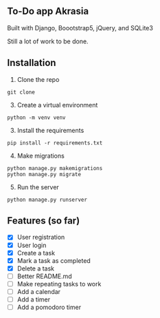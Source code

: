 ## To-Do app Akrasia
Built with Django, Boootstrap5, jQuery, and SQLite3

Still a lot of work to be done.

## Installation
1. Clone the repo
```
git clone 
```
3. Create a virtual environment
```
python -m venv venv
```
3. Install the requirements
```
pip install -r requirements.txt
```
4. Make migrations
```
python manage.py makemigrations
python manage.py migrate
```
5. Run the server
```
python manage.py runserver
```

## Features (so far)
- [x] User registration
- [x] User login
- [x] Create a task
- [x] Mark a task as completed
- [x] Delete a task
- [ ] Better README.md
- [ ] Make repeating tasks to work
- [ ] Add a calendar
- [ ] Add a timer
- [ ] Add a pomodoro timer